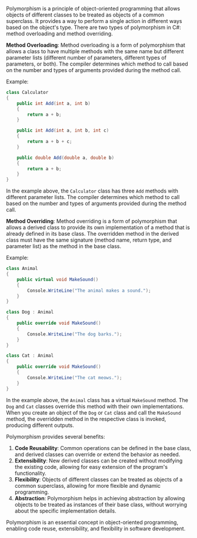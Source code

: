 Polymorphism is a principle of object-oriented programming that allows objects of different classes to be treated as objects of a common superclass. It provides a way to perform a single action in different ways based on the object's type. There are two types of polymorphism in C#: method overloading and method overriding.

**Method Overloading**:
Method overloading is a form of polymorphism that allows a class to have multiple methods with the same name but different parameter lists (different number of parameters, different types of parameters, or both). The compiler determines which method to call based on the number and types of arguments provided during the method call.

Example:

```csharp
class Calculator
{
    public int Add(int a, int b)
    {
        return a + b;
    }

    public int Add(int a, int b, int c)
    {
        return a + b + c;
    }

    public double Add(double a, double b)
    {
        return a + b;
    }
}
```

In the example above, the `Calculator` class has three `Add` methods with different parameter lists. The compiler determines which method to call based on the number and types of arguments provided during the method call.

**Method Overriding**:
Method overriding is a form of polymorphism that allows a derived class to provide its own implementation of a method that is already defined in its base class. The overridden method in the derived class must have the same signature (method name, return type, and parameter list) as the method in the base class.

Example:

```csharp
class Animal
{
    public virtual void MakeSound()
    {
        Console.WriteLine("The animal makes a sound.");
    }
}

class Dog : Animal
{
    public override void MakeSound()
    {
        Console.WriteLine("The dog barks.");
    }
}

class Cat : Animal
{
    public override void MakeSound()
    {
        Console.WriteLine("The cat meows.");
    }
}
```

In the example above, the `Animal` class has a virtual `MakeSound` method. The `Dog` and `Cat` classes override this method with their own implementations. When you create an object of the `Dog` or `Cat` class and call the `MakeSound` method, the overridden method in the respective class is invoked, producing different outputs.

Polymorphism provides several benefits:

1. **Code Reusability**: Common operations can be defined in the base class, and derived classes can override or extend the behavior as needed.
2. **Extensibility**: New derived classes can be created without modifying the existing code, allowing for easy extension of the program's functionality.
3. **Flexibility**: Objects of different classes can be treated as objects of a common superclass, allowing for more flexible and dynamic programming.
4. **Abstraction**: Polymorphism helps in achieving abstraction by allowing objects to be treated as instances of their base class, without worrying about the specific implementation details.

Polymorphism is an essential concept in object-oriented programming, enabling code reuse, extensibility, and flexibility in software development.